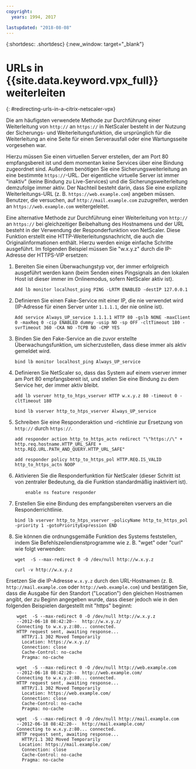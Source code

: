 ```yaml
---
copyright:
  years: 1994, 2017

lastupdated: "2018-08-08"
---
```


{:shortdesc: .shortdesc}
{:new_window: target="_blank"}

# URLs in {{site.data.keyword.vpx_full}} weiterleiten
{: #redirecting-urls-in-a-citrix-netscaler-vpx}

Die am häufigsten verwendete Methode zur Durchführung einer Weiterleitung von `http://` an `https://` in NetScaler besteht in der Nutzung der Sicherungs- und Weiterleitungsfunktion, die ursprünglich für die Weiterleitung an eine Seite für einen Serverausfall oder eine Wartungsseite vorgesehen war.  

Hierzu müssen Sie einen virtuellen Server erstellen, der am Port 80 empfangsbereit ist und dem momentan keine Services über eine Bindung zugeordnet sind. Außerdem benötigen Sie eine Sicherungsweiterleitung an eine bestimmte `https://`-URL. Der eigentliche virtuelle Server ist immer "inaktiv" (keine Bindung zu Live-Services) und die Sicherungsweiterleitung demzufolge immer aktiv. Der Nachteil besteht darin, dass Sie eine explizite Weiterleitungs-URL (z. B. `https://web.example.com`) angeben müssen. Benutzer, die versuchen, auf `http://mail.example.com` zuzugreifen, werden an `https://web.example.com` weitergeleitet.

Eine alternative Methode zur Durchführung einer Weiterleitung von `http://` an `https://` bei gleichzeitiger Beibehaltung des Hostnamens und der URL besteht in der Verwendung der Responderfunktion von NetScaler. Diese Funktion erstellt eine HTTP-Weiterleitungsnachricht, die auch die Originalinformationen enthält. Hierzu werden einige einfache Schritte ausgeführt. Im folgenden Beispiel müssen Sie "w.x.y.z" durch die IP-Adresse der HTTPS-VIP ersetzen:

1. Bereiten Sie einen Überwachungstyp vor, der immer erfolgreich ausgeführt werden kann (beim Senden eines Pingsignals an den lokalen Host ist dieser immer im Onlinemodus, sofern NetScaler aktiv ist).
	```
	Add lb monitor localhost_ping PING -LRTM ENABLED -destIP 127.0.0.1
	```
	
2. Definieren Sie einen Fake-Service mit einer IP, die nie verwendet wird (IP-Adresse für einen Server unter `1.1.1.1`, der nie online ist).
	```
	Add service Always_UP_service 1.1.1.1 HTTP 80 -gslb NONE -maxClient 0 -maxReq 0 -cip ENABLED dummy -usip NO -sp OFF -cltTimeout 180 -svrTimeout 360 -CKA NO -TCPB NO -CMP YES
	```
3. Binden Sie den Fake-Service an die zuvor erstellte Überwachungsfunktion, um sicherzustellen, dass diese immer als aktiv gemeldet wird.
	```
	bind lb monitor localhost_ping Always_UP_service
	```
	
4. Definieren Sie NetScaler so, dass das System auf einem vserver immer am Port 80 empfangsbereit ist, und stellen Sie eine Bindung zu dem Service her, der immer aktiv bleibt.
	```
	add lb vserver http_to_htps_vserver HTTP w.x.y.z 80 -timeout 0 -cltTimeout 180
	```
	```
	bind lb vserver http_to_htps_vserver Always_UP_service
	```
	
5. Schreiben Sie eine Responderaktion und -richtlinie zur Ersetzung von `http://` durch `https://`.
	```
	add responder action http_to_https_actn redirect "\"https://\" + http.req.hostname.HTTP_URL_SAFE + http.REQ.URL.PATH_AND_QUERY.HTTP_URL_SAFE"
	```
	```
	add responder policy http_to_https_pol HTTP.REQ.IS_VALID http_to_https_actn NOOP
	```
6. Aktivieren Sie die Responderfunktion für NetScaler (dieser Schritt ist von zentraler Bedeutung, da die Funktion standardmäßig inaktiviert ist).
	```
        enable ns feature responder
	```
7. Erstellen Sie eine Bindung des empfangsbereiten vservers an die Responderrichtlinie.
	```
	bind lb vserver http_to_htps_vserver -policyName http_to_https_pol -priority 1 -gotoPriorityExpression END
	```
8. Sie können die ordnungsgemäße Funktion des Systems feststellen, indem Sie Befehlszeilendienstprogramme wie z. B. "wget" oder "curl" wie folgt verwenden:
        
	```
    wget  -S --max-redirect 0 -O /dev/null http://w.x.y.z

    curl -v http://w.x.y.z
    ```

Ersetzen Sie die IP-Adresse `w.x.y.z` durch den URL-Hostnamen (z. B. `http://mail.example.com` oder `http://web.example.com`) und bestätigen Sie, dass die Ausgabe für den Standort ("Location") den gleichen Hostnamen angibt, der zu Beginn angegeben wurde, dass dieser jedoch wie in den folgenden Beispielen dargestellt mit "https" beginnt:

```
    wget  -S --max-redirect 0 -O /dev/null http://w.x.y.z
    --2012-06-18 08:42:20--  http://w.x.y.z/
    Connecting to w.x.y.z:80... connected.
    HTTP request sent, awaiting response...
      HTTP/1.1 302 Moved Temporarily
      Location: https://w.x.y.z/
      Connection: close
      Cache-Control: no-cache
      Pragma: no-cache

    wget  -S --max-redirect 0 -O /dev/null http://web.example.com
    --2012-06-18 08:42:20--  http://web.example.com/
    Connecting to w.x.y.z:80... connected.
    HTTP request sent, awaiting response...
      HTTP/1.1 302 Moved Temporarily
      Location: https://web.example.com/
      Connection: close
      Cache-Control: no-cache
      Pragma: no-cache

    wget  -S --max-redirect 0 -O /dev/null http://mail.example.com
    --2012-06-18 08:42:20--  http://mail.example.com/
    Connecting to w.x.y.z:80... connected.
    HTTP request sent, awaiting response...
      HTTP/1.1 302 Moved Temporarily
     Location: https://mail.example.com/
      Connection: close
      Cache-Control: no-cache
      Pragma: no-cache
```
